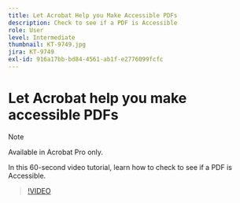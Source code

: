 ```yaml
---
title: Let Acrobat Help you Make Accessible PDFs
description: Check to see if a PDF is Accessible
role: User
level: Intermediate
thumbnail: KT-9749.jpg
jira: KT-9749
exl-id: 916a17bb-bd84-4561-ab1f-e2776099fcfc
---
```

# Let Acrobat help you make accessible PDFs

>[!NOTE]
>
>Available in Acrobat Pro only.

In this 60-second video tutorial, learn how to check to see if a PDF is Accessible. 

>[!VIDEO](https://video.tv.adobe.com/v/340076?quality=12&learn=on&hidetitle=true)
